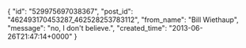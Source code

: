  {
   "id": "529975697038367",
   "post_id": "462493170453287_462528253783112",
   "from_name": "Bill Wiethaup",
   "message": "no, I don't believe.",
   "created_time": "2013-06-26T21:47:14+0000"
 }
